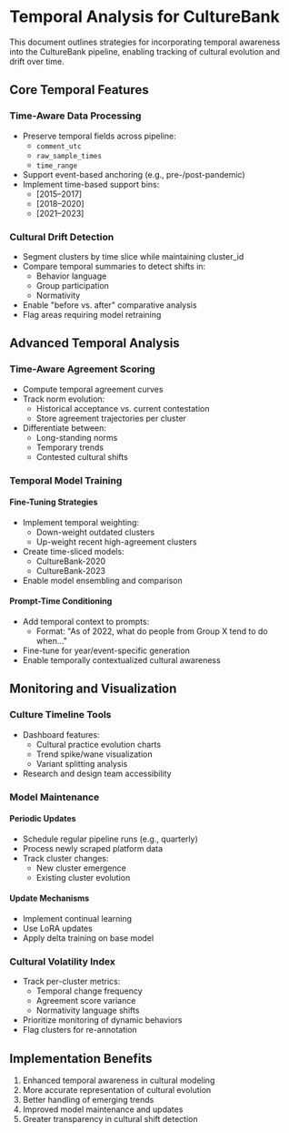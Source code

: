# Temporal Analysis for CultureBank

This document outlines strategies for incorporating temporal awareness into the CultureBank pipeline, enabling tracking of cultural evolution and drift over time.

## Core Temporal Features

### Time-Aware Data Processing
- Preserve temporal fields across pipeline:
  - `comment_utc`
  - `raw_sample_times`
  - `time_range`
- Support event-based anchoring (e.g., pre-/post-pandemic)
- Implement time-based support bins:
  - [2015–2017]
  - [2018–2020]
  - [2021–2023]

### Cultural Drift Detection
- Segment clusters by time slice while maintaining cluster_id
- Compare temporal summaries to detect shifts in:
  - Behavior language
  - Group participation
  - Normativity
- Enable "before vs. after" comparative analysis
- Flag areas requiring model retraining

## Advanced Temporal Analysis

### Time-Aware Agreement Scoring
- Compute temporal agreement curves
- Track norm evolution:
  - Historical acceptance vs. current contestation
  - Store agreement trajectories per cluster
- Differentiate between:
  - Long-standing norms
  - Temporary trends
  - Contested cultural shifts

### Temporal Model Training

#### Fine-Tuning Strategies
- Implement temporal weighting:
  - Down-weight outdated clusters
  - Up-weight recent high-agreement clusters
- Create time-sliced models:
  - CultureBank-2020
  - CultureBank-2023
- Enable model ensembling and comparison

#### Prompt-Time Conditioning
- Add temporal context to prompts:
  - Format: "As of 2022, what do people from Group X tend to do when..."
- Fine-tune for year/event-specific generation
- Enable temporally contextualized cultural awareness

## Monitoring and Visualization

### Culture Timeline Tools
- Dashboard features:
  - Cultural practice evolution charts
  - Trend spike/wane visualization
  - Variant splitting analysis
- Research and design team accessibility

### Model Maintenance

#### Periodic Updates
- Schedule regular pipeline runs (e.g., quarterly)
- Process newly scraped platform data
- Track cluster changes:
  - New cluster emergence
  - Existing cluster evolution

#### Update Mechanisms
- Implement continual learning
- Use LoRA updates
- Apply delta training on base model

### Cultural Volatility Index
- Track per-cluster metrics:
  - Temporal change frequency
  - Agreement score variance
  - Normativity language shifts
- Prioritize monitoring of dynamic behaviors
- Flag clusters for re-annotation

## Implementation Benefits
1. Enhanced temporal awareness in cultural modeling
2. More accurate representation of cultural evolution
3. Better handling of emerging trends
4. Improved model maintenance and updates
5. Greater transparency in cultural shift detection 